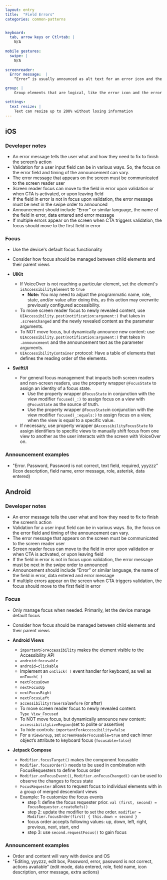 ```yaml
---
layout: entry
title:  "Field Errors" 
categories: common-patterns


keyboard:
  tab, arrow keys or Ctl+tab: |
    N/A
         
mobile gestures:
  swipe: |
    N/A
   
screenreader: 
  Error message:  |
    “Error” is usually announced as alt text for an error icon and the error message announcement follows it

group: |
    Group elements that are logical, like the error icon and the error message

settings:
  text resize: |
    Text can resize up to 200% without losing information
---
```


## iOS

### Developer notes
- An error message tells the user what and how they need to fix to finish the screen’s action
- Validation for a user input field can be in various ways.  So, the focus on the error field and timing of the announcement can vary.  
- The error message that appears on the screen must be communicated to the screen reader user 
- Screen reader focus can move to the field in error upon validation or when CTA is activated, or upon leaving field
- If the field in error is not in focus upon validation, the error message must be next in the swipe order to announced
- Announcement should include “Error” or similar language, the name of the field in error, data entered and error message
- If multiple errors appear on the screen when CTA triggers validation, the focus should move to the first field in error


### Focus
- Use the device's default focus functionality
- Consider how focus should be managed between child elements and their parent views

- **UIKit**
  - If VoiceOver is not reaching a particular element, set the element's `isAccessibilityElement` to `true`
    - **Note:** You may need to adjust the programmatic name, role, state, and/or value after doing this, as this action may overwrite previously configured accessibility.
  - To move screen reader focus to newly revealed content, use `UIAccessibility.post(notification:argument:)` that takes in `.screenChanged` and the newly revealed content as the parameter arguments.
  - To NOT move focus, but dynamically announce new content: use `UIAccessibility.post(notification:argument:)` that takes in `.announcement` and the announcement text as the parameter arguments.
  - `UIAccessibilityContainer` protocol: Have a table of elements that defines the reading order of the elements. 

- **SwiftUI**
  - For general focus management that impacts both screen readers and non-screen readers, use the property wrapper `@FocusState` to assign an identity of a focus state.
    - Use the property wrapper `@FocusState` in conjunction with the view modifier `focused(_:)` to assign focus on a view with `@FocusState` as the source of truth.
    - Use the property wrapper `@FocusState`in conjunction with the view modifier `focused(_:equals:)` to assign focus on a view, when the view is equal to a specific value.
  - If necessary, use property wrapper `@AccessibilityFocusState` to assign identifiers to specific views to manually shift focus from one view to another as the user interacts with the screen with VoiceOver on.


### Announcement examples
- "Error. Password, Password is not correct, text field, required, yyyzzz”  (Icon description, field name, error message, role, asterisk, data entered)


## Android

### Developer notes
- An error message tells the user what and how they need to fix to finish the screen’s action
- Validation for a user input field can be in various ways.  So, the focus on the error field and timing of the announcement can vary.  
- The error message that appears on the screen must be communicated to the screen reader user 
- Screen reader focus can move to the field in error upon validation or when CTA is activated, or upon leaving field
- If the field in error is not in focus upon validation, the error message must be next in the swipe order to announced
- Announcement should include “Error” or similar language, the name of the field in error, data entered and error message
- If multiple errors appear on the screen when CTA triggers validation, the focus should move to the first field in error

### Focus
- Only manage focus when needed. Primarily, let the device manage default focus
- Consider how focus should be managed between child elements and their parent views

- **Android Views**
  - `importantForAccessibility` makes the element visible to the Accessibility API
  - `android:focusable`
  - `android=clickable`
  - Implement an `onClick( )` event handler for keyboard, as well as `onTouch( )`
  - `nextFocusDown`
  - `nextFocusUp`
  - `nextFocusRight`
  - `nextFocusLeft`
  - `accessibilityTraversalBefore` (or after)
  - To move screen reader focus to newly revealed content: `Type_View_Focused`
  - To NOT move focus, but dynamically announce new content: `accessibilityLiveRegion`(set to polite or assertive)
  - To hide controls: `importantForAccessibility=false`
  - For a `ViewGroup`, set `screenReaderFocusable=true` and each inner object’s attribute to keyboard focus (`focusable=false`)

- **Jetpack Compose**
  - `Modifier.focusTarget()` makes the component focusable
  - `Modifier.focusOrder()` needs to be used in combination with FocusRequesters to define focus order
  - `Modifier.onFocusEvent()`, `Modifier.onFocusChanged()` can be used to observe the changes to focus state
  - `FocusRequester` allows to request focus to individual elements with in a group of merged descendant views
  - Example: To customize the focus events
    - step 1: define the focus requester prior. `val (first, second) = FocusRequester.createRefs()`
    - step 2: update the modifier to set the order. `modifier = Modifier.focusOrder(first) { this.down = second }`
    - focus order accepts following values: up, down, left, right, previous, next, start, end
    - step 3: use `second.requestFocus()` to gain focus

### Announcement examples 
- Order and content will vary with device and OS
- "Editing, yyyzzz, edit box, Password, error, password is not correct, actions available”  (edit mode, data entered, role, field name, icon description, error message, extra actions)
